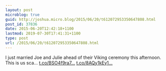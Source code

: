 ```yaml
---
layout: post
microblog: true
guid: http://joshua.micro.blog/2015/06/20/t612072953350647808.html
post_id: 37836
date: 2015-06-20T12:42:18+1100
lastmod: 2019-07-30T17:41:31+1100
type: post
url: /2015/06/20/t612072953350647808.html
---
```

I just married Joe and Julie ahead of their Viking ceremony this afternoon. This is us sca… [t.co/BSO4f9ra7...](http://t.co/BSO4f9ra7p) [t.co/8AQy1kEy1...](http://t.co/8AQy1kEy1B)
